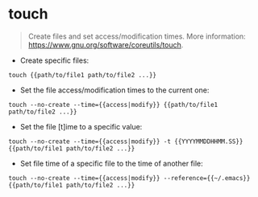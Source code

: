 # touch

> Create files and set access/modification times.
> More information: <https://www.gnu.org/software/coreutils/touch>.

- Create specific files:

`touch {{path/to/file1 path/to/file2 ...}}`

- Set the file access/modification times to the current one:

`touch --no-create --time={{access|modify}} {{path/to/file1 path/to/file2 ...}}`

- Set the file [t]ime to a specific value:

`touch --no-create --time={{access|modify}} -t {{YYYYMMDDHHMM.SS}} {{path/to/file1 path/to/file2 ...}}`

- Set file time of a specific file to the time of another file:

`touch --no-create --time={{access|modify}} --reference={{~/.emacs}} {{path/to/file1 path/to/file2 ...}}`
